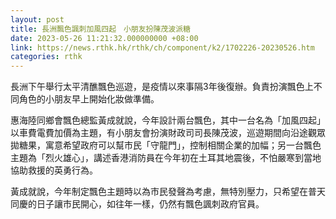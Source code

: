 ```yaml
---
layout: post
title: 長洲飄色諷刺加風四起　小朋友扮陳茂波派糖
date: 2023-05-26 11:21:32.000000000 +08:00
link: https://news.rthk.hk/rthk/ch/component/k2/1702226-20230526.htm
categories: rthk
---
```


長洲下午舉行太平清醮飄色巡遊，是疫情以來事隔3年後復辦。負責扮演飄色上不同角色的小朋友早上開始化妝做準備。

惠海陸同鄉會飄色總監黃成就說，今年設計兩台飄色，其中一台名為「加風四起」以車費電費加價為主題，有小朋友會扮演財政司司長陳茂波，巡遊期間向沿途觀眾拋糖果，寓意希望政府可以幫市民「守龍門」，控制相關企業的加幅；另一台飄色主題為「烈火雄心」，講述香港消防員在今年初在土耳其地震後，不怕嚴寒到當地協助救援的英勇行為。

黃成就說，今年制定飄色主題時以為市民發聲為考慮，無特別壓力，只希望在普天同慶的日子讓市民開心，如往年一樣，仍然有飄色諷刺政府官員。
